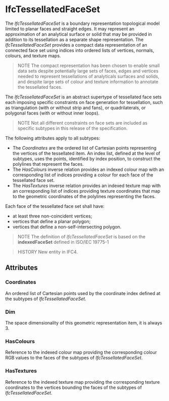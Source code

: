 # IfcTessellatedFaceSet

The _IfcTessellatedFaceSet_ is a boundary representation topological model limited to planar faces and straight edges. It may represent an approximation of an analytical surface or solid that may be provided in addition to its tessellation as a separate shape representation. The _IfcTessellatedFaceSet_ provides a compact data representation of an connected face set using indices into ordered lists of vertices, normals, colours, and texture maps.

> NOTE The compact representation has been chosen to enable small data sets despite potentially large sets of faces, edges and vertices needed to represent tessellations of analyticals surfaces and solids, and despite large sets of colour and texture information to annotate the tessellated faces.

The _IfcTessellatedFaceSet_ is an abstract supertype of tessellated face sets each imposing specific constraints on face generation for tessellation, such as triangulation (with or without strip and fans), or quadrilaterals, or polygonal faces (with or without inner loops).

> NOTE Not all different constraints on face sets are included as specific subtypes in this release of the specification.

The following attributes apply to all subtypes:

* The _Coordinates_ are the ordered list of Cartesian points representing the vertices of the tessellated item. An index list, defined at the level of subtypes, uses the points, identified by index position, to construct the polylines that represent the faces.
* The _HasColours_ inverse relation provides an indexed colour map with an corresponding list of indices providing a colour for each face of the tessellated face set.
* The _HasTextures_ inverse relation provides an indexed texture map with an corresponding list of indices providing texture coordinates that map to the geometric coordinates of the polylines representing the faces.

Each face of the tessellated face set shall have:

* at least three non-coincident vertices;
* vertices that define a planar polygon;
* vertices that define a non-self-intersecting polygon.

> NOTE The definition of _IfcTessellatedFaceSet_ is based on the **indexedFaceSet** defined in ISO/IEC 19775-1

> HISTORY New entity in IFC4.

## Attributes

### Coordinates
An ordered list of Cartesian points used by the coordinate index defined at the subtypes of _IfcTessellatedFaceSet_.

### Dim
The space dimensionality of this geometric representation item, it is always 3.

### HasColours
Reference to the indexed colour map providing the corresponding colour RGB values to the faces of the subtypes of _IfcTessellatedFaceSet_.

### HasTextures
Reference to the indexed texture map providing the corresponding texture coordinates to the vertices bounding the faces of the subtypes of _IfcTessellatedFaceSet_.
